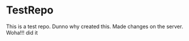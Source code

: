 TestRepo
========

This is a test repo. Dunno why created this.
Made changes on the server.
Woha!!! did it
